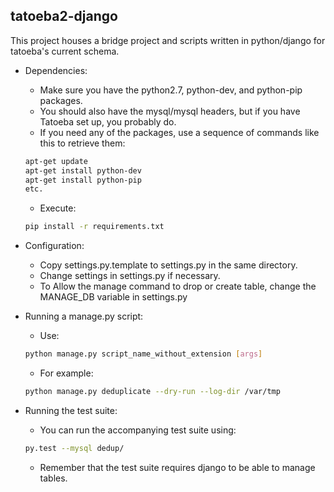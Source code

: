 tatoeba2-django
---------------

This project houses a bridge project and scripts written in python/django for tatoeba's current schema.

- Dependencies:
  - Make sure you have the python2.7, python-dev, and python-pip packages.
  - You should also have the mysql/mysql headers, but if you have Tatoeba set up, you probably do.
  - If you need any of the packages, use a sequence of commands like this to retrieve them:
  ```sh
  apt-get update
  apt-get install python-dev
  apt-get install python-pip
  etc.
  ```
  - Execute:
  ```sh
  pip install -r requirements.txt
  ```

- Configuration:
  - Copy settings.py.template to settings.py in the same directory.
  - Change settings in settings.py if necessary.
  - To Allow the manage command to drop or create table, change the MANAGE_DB variable in settings.py

- Running a manage.py script:
  - Use:
  ```sh
  python manage.py script_name_without_extension [args]
  ```
  - For example:
  ```sh
  python manage.py deduplicate --dry-run --log-dir /var/tmp
  ```

- Running the test suite:
  - You can run the accompanying test suite using:
  ```sh
  py.test --mysql dedup/
  ```
  - Remember that the test suite requires django to be able to manage tables.
